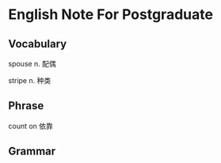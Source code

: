 # English Note For Postgraduate

## Vocabulary

spouse n. 配偶

stripe n. 种类



## Phrase

count on 依靠

## Grammar

